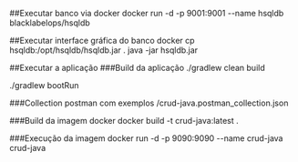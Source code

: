 

##Executar banco via docker
 docker run -d -p 9001:9001 --name hsqldb blacklabelops/hsqldb
 
##Executar interface gráfica do banco 
 docker cp hsqldb:/opt/hsqldb/hsqldb.jar .
 java -jar hsqldb.jar
 
##Executar a aplicação
###Build da aplicação
./gradlew clean build

./gradlew bootRun

###Collection postman com exemplos
/crud-java.postman_collection.json


###Build da imagem docker
 docker build -t crud-java:latest .

###Execução da imagem
 docker run -d -p 9090:9090 --name crud-java crud-java
 